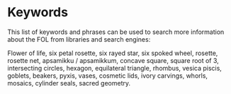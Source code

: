# Keywords

This list of keywords and phrases can be used to search more information about the FOL from libraries and search engines:

Flower of life, six petal rosette, six rayed star, six spoked wheel, rosette, rosette net, apsamikku / apsamikkum, concave square, square root of 3, intersecting circles, hexagon, equilateral triangle, rhombus, vesica piscis, goblets, beakers, pyxis, vases, cosmetic lids, ivory carvings, whorls, mosaics, cylinder seals, sacred geometry.